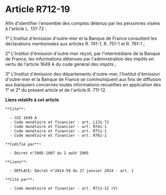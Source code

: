 # Article R712-19

Afin d'identifier l'ensemble des comptes détenus par les personnes visées à l'article L. 131-72 :

1° L'Institut d'émission d'outre-mer et la Banque de France consultent les déclarations mentionnées aux articles R. 741-1, R.
751-1 et R. 761-1 ;

2° L'Institut d'émission d'outre-mer reçoit, par l'intermédiaire de la Banque de France, les informations détenues par
l'administration des impôts en vertu de l'article 1649 A du code général des impôts ;

3° L'Institut d'émission des départements d'outre-mer, l'Institut d'émission d'outre-mer et la Banque de France se
communiquent aux fins de diffusion aux banquiers concernés toutes informations recueillies en application des 1° et 2° du
présent article et de l'article R. 711-12.

**Liens relatifs à cet article**

	**Cite**:

	  - CGI 1649 A
	  - Code monétaire et financier - art. L131-72
	  - Code monétaire et financier - art. R741-1
	  - Code monétaire et financier - art. R751-1
	  - Code monétaire et financier - art. R761-1

	**Codifié par**:

	  - Décret n°2005-1007 du 2 août 2005

	**Liens**:

	  - DEPLACE: Décret n°2014-59 du 27 janvier 2014 - art. 1

	**Cité par**:

	  - Code monétaire et financier - art. R711-12 (V)
